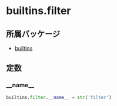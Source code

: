 # builtins.filter

## 所属パッケージ
- [builtins](../../module/builtins)

## 定数

### \_\_name\_\_
```python
builtins.filter.__name__ = str('filter')
```
